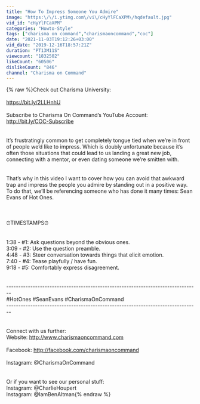 ```yaml
---
title: "How To Impress Someone You Admire"
image: "https:\/\/i.ytimg.com\/vi\/cHyYlFCaXPM\/hqdefault.jpg"
vid_id: "cHyYlFCaXPM"
categories: "Howto-Style"
tags: ["charisma on command","charismaoncommand","coc"]
date: "2021-11-03T19:12:26+03:00"
vid_date: "2019-12-16T18:57:21Z"
duration: "PT13M11S"
viewcount: "1832502"
likeCount: "60506"
dislikeCount: "846"
channel: "Charisma on Command"
---
```

{% raw %}Check out Charisma University:<br /><br /><a rel="nofollow" target="blank" href="https://bit.ly/2LLHnhU">https://bit.ly/2LLHnhU</a><br /><br />Subscribe to Charisma On Command’s YouTube Account: <br /><a rel="nofollow" target="blank" href="http://bit.ly/COC-Subscribe">http://bit.ly/COC-Subscribe</a><br /><br /><br />It’s frustratingly common to get completely tongue tied when we’re in front of people we’d like to impress. Which is doubly unfortunate because it’s often those situations that could lead to us landing a great new job, connecting with a mentor, or even dating someone we’re smitten with.<br /><br /><br />That’s why in this video I want to cover how you can avoid that awkward trap and impress the people you admire by standing out in a positive way. To do that, we’ll be referencing someone who has done it many times: Sean Evans of Hot Ones.<br /><br /><br /><br />⏰TIMESTAMPS⏰ <br /><br /><br />1:38 - #1: Ask questions beyond the obvious ones.<br />3:09 - #2: Use the question preamble.<br />4:48 - #3: Steer conversation towards things that elicit emotion.<br />7:40 - #4: Tease playfully / have fun.<br />9:18 - #5: Comfortably express disagreement.<br /><br /><br />--------------------------------------------------------------------------------<br />#HotOnes #SeanEvans #CharismaOnCommand<br />--------------------------------------------------------------------------------<br /><br /><br />Connect with us further:<br />Website: <a rel="nofollow" target="blank" href="http://www.charismaoncommand.com">http://www.charismaoncommand.com</a><br /><br />Facebook: <a rel="nofollow" target="blank" href="http://facebook.com/charismaoncommand">http://facebook.com/charismaoncommand</a><br /><br />Instagram: @CharismaOnCommand<br /><br /><br />Or if you want to see our personal stuff:<br />Instagram: @CharlieHoupert<br />Instagram: @IamBenAltman{% endraw %}
